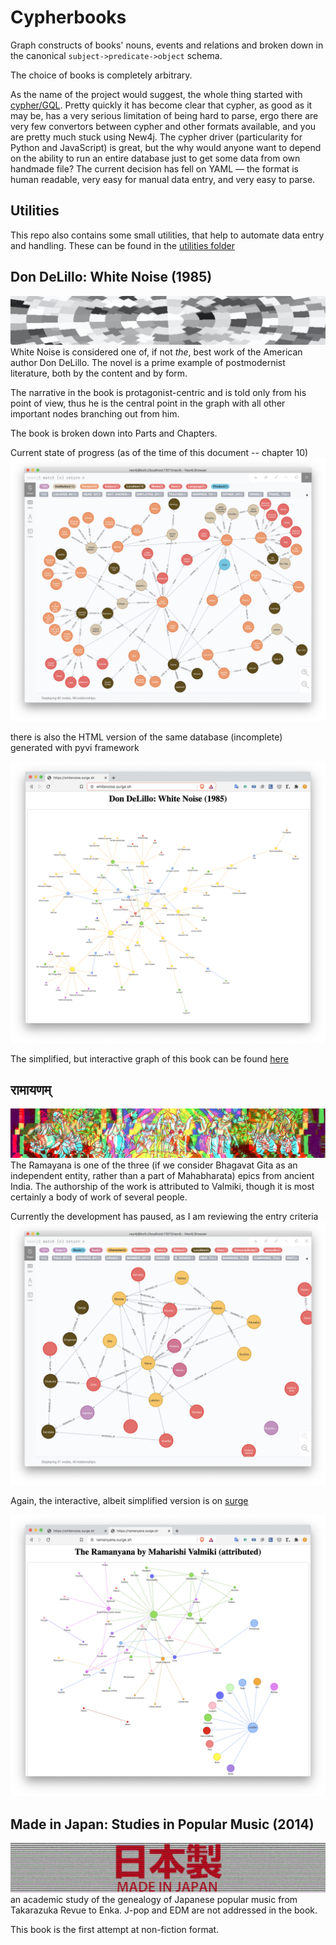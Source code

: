 # Cypherbooks

Graph constructs of books' nouns, events and relations and broken down in the canonical `subject->predicate->object` schema.

The choice of books is completely arbitrary.

As the name of the project would suggest, the whole thing started with [cypher/GQL](https://www.opencypher.org/). Pretty quickly it has become clear that cypher, as good as it may be, has a very serious limitation of being hard to parse, ergo there are very few convertors between cypher and other formats available, and you are pretty much stuck using New4j. The cypher driver (particularity for Python and JavaScript) is great, but the why would anyone want to depend on the ability to run an entire database just to get some data from own handmade file? The current decision has fell on YAML — the format is human readable, very easy for manual data entry, and very easy to parse.

## Utilities

This repo also contains some small utilities, that help to automate data entry and handling. These can be found in the [utilities folder](https://github.com/evilcloud/cypherbooks/tree/master/utils)

## Don DeLillo: White Noise (1985)

![](media/delillo_white_noise.jpg)
White Noise is considered one of, if not _the_, best work of the American author Don DeLillo. The novel is a prime example of postmodernist literature, both by the content and by form.

The narrative in the book is protagonist-centric and is told only from his point of view, thus he is the central point in the graph with all other important nodes branching out from him.

The book is broken down into Parts and Chapters.

Current state of progress (as of the time of this document -- chapter 10)
![](media/white_noise_graph.png)

there is also the HTML version of the same database (incomplete) generated with pyvi framework

![](media/pyvi_white_noise.png)

The simplified, but interactive graph of this book can be found [here](http://whitenoise.surge.sh)

## रामायणम्

![](media/ramayana.jpg)
The Ramayana is one of the three (if we consider Bhagavat Gita as an independent entity, rather than a part of Mahabharata) epics from ancient India. The authorship of the work is attributed to Valmiki, though it is most certainly a body of work of several people.

Currently the development has paused, as I am reviewing the entry criteria
![](media/ramanyana_graph.png)

Again, the interactive, albeit simplified version is on [surge](https://ramanyana.surge.sh/)

![](media/pyvi_ramanyana.png)

## Made in Japan: Studies in Popular Music (2014)

![](media/made_in_japan.jpg)
an academic study of the genealogy of Japanese popular music from Takarazuka Revue to Enka. J-pop and EDM are not addressed in the book.

This book is the first attempt at non-fiction format.
